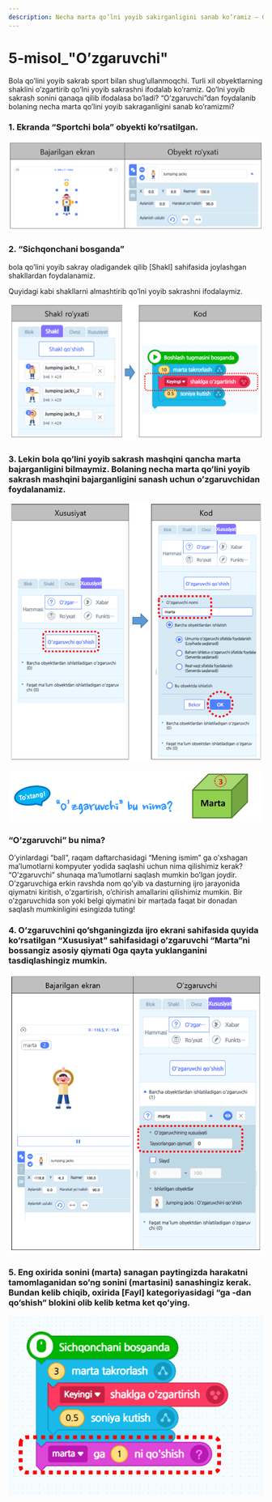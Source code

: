 ```yaml
---
description: Necha marta qo’lni yoyib sakirganligini sanab ko’ramiz – O’zgaruvchi
---
```


# 5-misol\_"O’zgaruvchi"

Bola qo’lini yoyib sakrab sport bilan shug’ullanmoqchi. Turli xil obyektlarning shaklini o’zgartirib qo’lni yoyib sakrashni ifodalab ko’ramiz. Qo’lni yoyib sakrash sonini qanaqa qilib ifodalasa bo’ladi? “O’zgaruvchi”dan foydalanib bolaning necha marta qo’lini yoyib sakraganligini sanab ko’ramizmi?

### 1. Ekranda “Sportchi bola” obyekti ko’rsatilgan.

![](.gitbook/assets/005_001%20%281%29.png)

### 2. “Sichqonchani bosganda” 

bola qo’lini yoyib sakray oladigandek qilib \[Shakl\] sahifasida joylashgan shakllardan foydalanamiz. 

Quyidagi kabi shakllarni almashtirib qo’lni yoyib sakrashni ifodalaymiz.

![](.gitbook/assets/005_002.png)

### 3. Lekin bola qo’lini yoyib sakrash mashqini qancha marta bajarganligini bilmaymiz. Bolaning necha marta qo’lini yoyib sakrash mashqini bajarganligini sanash uchun o’zgaruvchidan foydalanamiz.

![](.gitbook/assets/005_003.png)

![](.gitbook/assets/005_004.png)

### **“O’zgaruvchi” bu nima?** 

O’yinlardagi “ball”, raqam daftarchasidagi “Mening ismim” ga o’xshagan ma’lumotlarni kompyuter yodida saqlashi uchun nima qilishimiz kerak? “O’zgaruvchi” shunaqa ma’lumotlarni saqlash mumkin bo’lgan joydir. O’zgaruvchiga erkin ravshda nom qo’yib va dasturning ijro jarayonida qiymatni kiritish, o’zgartirish, o’chirish amallarini qilishimiz mumkin. Bir o’zgaruvchida son yoki belgi qiymatini bir martada faqat bir donadan saqlash mumkinligini esingizda tuting!

### 4. O’zgaruvchini qo’shganingizda ijro ekrani sahifasida quyida ko’rsatilgan “Xususiyat” sahifasidagi o’zgaruvchi “Marta”ni bossangiz asosiy qiymati 0ga qayta yuklanganini tasdiqlashingiz mumkin.

![](.gitbook/assets/005_005.png)



### 5. Eng oxirida sonini \(marta\) sanagan paytingizda harakatni tamomlaganidan so’ng sonini \(martasini\) sanashingiz kerak. Bundan kelib chiqib, oxirida \[Fayl\] kategoriyasidagi “ga -dan qo’shish” blokini olib kelib ketma ket qo’ying.

![](.gitbook/assets/005_006.png)

